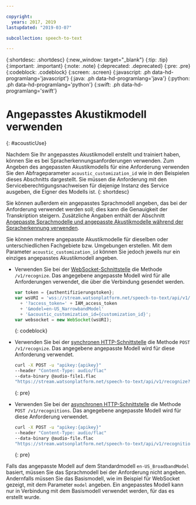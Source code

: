 ```yaml
---

copyright:
  years: 2017, 2019
lastupdated: "2019-03-07"

subcollection: speech-to-text

---
```


{:shortdesc: .shortdesc}
{:new_window: target="_blank"}
{:tip: .tip}
{:important: .important}
{:note: .note}
{:deprecated: .deprecated}
{:pre: .pre}
{:codeblock: .codeblock}
{:screen: .screen}
{:javascript: .ph data-hd-programlang='javascript'}
{:java: .ph data-hd-programlang='java'}
{:python: .ph data-hd-programlang='python'}
{:swift: .ph data-hd-programlang='swift'}

# Angepasstes Akustikmodell verwenden
{: #acousticUse}

Nachdem Sie Ihr angepasstes Akustikmodell erstellt und trainiert haben, können Sie es bei Spracherkennungsanforderungen verwenden. Zum Angeben des angepassten Akustikmodells für eine Anforderung verwenden Sie den Abfrageparameter `acoustic_customization_id` wie in den Beispielen dieses Abschnitts dargestellt. Sie müssen die Anforderung mit den Serviceberechtigungsnachweisen für diejenige Instanz des Service ausgeben, die Eigner des Modells ist.
{: shortdesc}

Sie können außerdem ein angepasstes Sprachmodell angeben, das bei der Anforderung verwendet werden soll; dies kann die Genauigkeit der Transkription steigern. Zusätzliche Angaben enthält der Abschnitt [Angepasste Sprachmodelle und angepasste Akustikmodelle während der Spracherkennung verwenden](/docs/services/speech-to-text/acoustic-both.html#useBothRecognize).

Sie können mehrere angepasste Akustikmodelle für dieselben oder unterschiedlichen Fachgebiete bzw. Umgebungen erstellen. Mit dem Parameter `acoustic_customization_id` können Sie jedoch jeweils nur ein einziges angepasstes Akustikmodell angeben.

-   Verwenden Sie bei der [WebSocket-Schnittstelle](/docs/services/speech-to-text/websockets.html) die Methode `/v1/recognize`. Das angegebene angepasste Modell wird für alle Anforderungen verwendet, die über die Verbindung gesendet werden.

    ```javascript
    var token = {authentifizierungstoken};
    var wsURI = 'wss://stream.watsonplatform.net/speech-to-text/api/v1/recognize'
      + '?access_token=' + IAM_access_token
      + '&model=en-US_NarrowbandModel'
      + '&acoustic_customization_id={customization_id}';
    var websocket = new WebSocket(wsURI);
    ```
    {: codeblock}
-   Verwenden Sie bei der [synchronen HTTP-Schnittstelle](/docs/services/speech-to-text/http.html) die Methode `POST /v1/recognize`. Das angegebene angepasste Modell wird für diese Anforderung verwendet.

    ```bash
    curl -X POST -u "apikey:{apikey}"
    --header "Content-Type: audio/flac"
    --data-binary @audio-file1.flac
    "https://stream.watsonplatform.net/speech-to-text/api/v1/recognize?acoustic_customization_id={customization_id}"
    ```
    {: pre}
-   Verwenden Sie bei der [asynchronen HTTP-Schnittstelle](/docs/services/speech-to-text/async.html) die Methode `POST /v1/recognitions`. Das angegebene angepasste Modell wird für diese Anforderung verwendet.

    ```bash
    curl -X POST -u "apikey:{apikey}"
    --header "Content-Type: audio/flac"
    --data-binary @audio-file.flac
    "https://stream.watsonplatform.net/speech-to-text/api/v1/recognitions?acoustic_customization_id={customization_id}"
    ```
    {: pre}

Falls das angepasste Modell auf dem Standardmodell `en-US_BroadbandModel` basiert, müssen Sie das Sprachmodell bei der Anforderung nicht angeben. Andernfalls müssen Sie das Basismodell, wie im Beispiel für WebSocket gezeigt, mit dem Parameter `model` angeben. Ein angepasstes Modell kann nur in Verbindung mit dem Basismodell verwendet werden, für das es erstellt wurde. 
